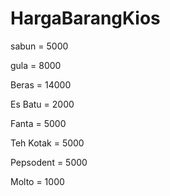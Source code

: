 # HargaBarangKios

sabun = 5000

gula  = 8000

Beras = 14000

Es Batu = 2000

Fanta = 5000

Teh Kotak = 5000

Pepsodent = 5000

Molto = 1000
